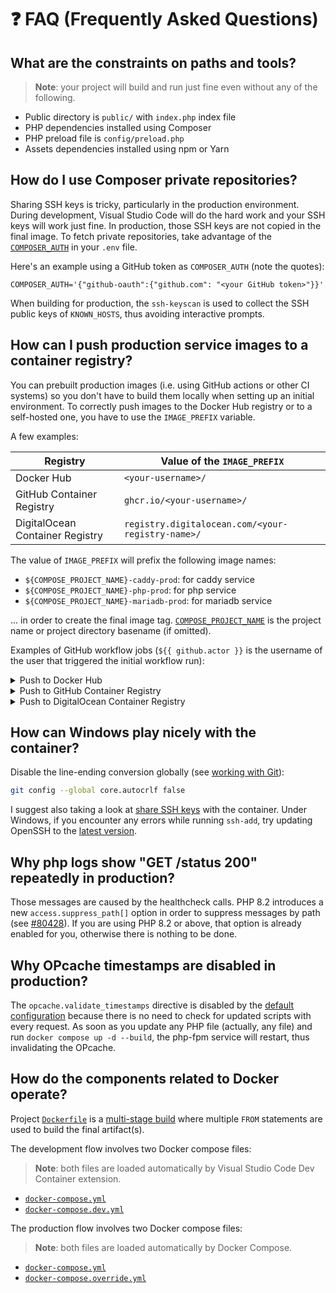 # ❓ FAQ (Frequently Asked Questions)

## What are the constraints on paths and tools?

> **Note**: your project will build and run just fine even without any of the following.

- Public directory is `public/` with `index.php` index file
- PHP dependencies installed using Composer
- PHP preload file is `config/preload.php`
- Assets dependencies installed using npm or Yarn

## How do I use Composer private repositories?

Sharing SSH keys is tricky, particularly in the production environment. During development, Visual Studio Code will do the hard work and your SSH keys will work just fine. In production, those SSH keys are not copied in the final image. To fetch private repositories, take advantage of the [`COMPOSER_AUTH`](https://getcomposer.org/doc/articles/authentication-for-private-packages.md#authentication-using-the-composer-auth-environment-variable) in your `.env` file.

Here's an example using a GitHub token as `COMPOSER_AUTH` (note the quotes):

```env
COMPOSER_AUTH='{"github-oauth":{"github.com": "<your GitHub token>"}}'
```

When building for production, the `ssh-keyscan` is used to collect the SSH public keys of `KNOWN_HOSTS`, thus avoiding interactive prompts.

## How can I push production service images to a container registry?

You can prebuilt production images (i.e. using GitHub actions or other CI systems) so you don't have to build them locally when setting up an initial environment. To correctly push images to the Docker Hub registry or to a self-hosted one, you have to use the `IMAGE_PREFIX` variable.

A few examples:

| Registry                        | Value of the `IMAGE_PREFIX`                       |
| ------------------------------- | ------------------------------------------------- |
| Docker Hub                      | `<your-username>/`                                |
| GitHub Container Registry       | `ghcr.io/<your-username>/`                        |
| DigitalOcean Container Registry | `registry.digitalocean.com/<your-registry-name>/` |

The value of `IMAGE_PREFIX` will prefix the following image names:

- `${COMPOSE_PROJECT_NAME}-caddy-prod`: for caddy service
- `${COMPOSE_PROJECT_NAME}-php-prod`: for php service
- `${COMPOSE_PROJECT_NAME}-mariadb-prod`: for mariadb service

... in order to create the final image tag. [`COMPOSE_PROJECT_NAME`](https://docs.docker.com/compose/environment-variables/envvars/#compose_project_name) is the project name or project directory basename (if omitted).

Examples of GitHub workflow jobs (`${{ github.actor }}` is the username of the user that triggered the initial workflow run):

<details>
  <summary>Push to Docker Hub</summary>
  <p dir="auto"></p>

```yml
    build:
    name: Build
    runs-on: ubuntu-latest
    steps:
        - name: Checkout
          uses: actions/checkout@v3

        - name: Setup env
          run: |
              echo "IMAGE_PREFIX=${{ github.actor }}/" >> .env

        - name: Set up Docker Buildx
          uses: docker/setup-buildx-action@v2

        - name: Build images
          run: docker compose build

        - name: Login to Docker Hub
          uses: docker/login-action@v2
          with:
              username: ${{ github.actor }}
              password: ${{ secrets.DOCKERHUB_TOKEN }}

        - name: Debug images
          run: docker images

        - name: Push images
          run: docker compose push
```

</details>

<details>
  <summary>Push to GitHub Container Registry</summary>
  <p dir="auto"></p>

```yml
build:
    name: Build
    runs-on: ubuntu-latest
    steps:
        - name: Checkout
          uses: actions/checkout@v3

        - name: Setup env
          run: |
              echo "IMAGE_PREFIX=ghcr.io/${{ github.actor }}/" >> .env

        - name: Set up Docker Buildx
          uses: docker/setup-buildx-action@v2

        - name: Build images
          run: docker compose build

        - name: Login to GitHub Container Registry
          uses: docker/login-action@v2
          with:
              registry: ghcr.io
              username: ${{ github.actor }}
              password: ${{ secrets.GITHUB_TOKEN }}

        - name: Push images
          run: docker compose push
```

</details>

<details>
  <summary>Push to DigitalOcean Container Registry</summary>
  <p dir="auto"></p>

```yml
  build:
      name: Build
      runs-on: ubuntu-latest
      steps:
          - name: Checkout
            uses: actions/checkout@v3

          - name: Setup env
            run: |
                echo "IMAGE_PREFIX=registry.digitalocean.com/${{ github.actor }}/" >> .env

          - name: Set up Docker Buildx
            uses: docker/setup-buildx-action@v2

          - name: Build images
            run: docker compose build

          - name: Login to DigitalOcean Container Registry
            uses: docker/login-action@v2
            with:
                registry: registry.digitalocean.com
                username: ${{ secrets.DIGITALOCEAN_ACCESS_TOKEN }}
                password: ${{ secrets.DIGITALOCEAN_ACCESS_TOKEN }}

          - name: Push images
            run: docker compose push
```

</details>

## How can Windows play nicely with the container?

Disable the line-ending conversion globally (see [working with Git](https://code.visualstudio.com/docs/devcontainers/containers#_working-with-git)):

```bash
git config --global core.autocrlf false
```

I suggest also taking a look at [share SSH keys](https://code.visualstudio.com/remote/advancedcontainers/sharing-git-credentials#_using-ssh-keys) with the container. Under Windows, if you encounter any errors while running `ssh-add`, try updating OpenSSH to the [latest version](https://github.com/PowerShell/Win32-OpenSSH/releases).

## Why php logs show "GET /status 200" repeatedly in production?

Those messages are caused by the healthcheck calls. PHP 8.2 introduces a new `access.suppress_path[]` option in order to suppress messages by path (see [#80428](https://bugs.php.net/bug.php?id=80428)). If you are using PHP 8.2 or above, that option is already enabled for you, otherwise there is nothing to be done.

## Why OPcache timestamps are disabled in production?

The `opcache.validate_timestamps` directive is disabled by the [default configuration](../docker/php/php.prod.ini) because there is no need to check for updated scripts with every request. As soon as you update any PHP file (actually, any file) and run `docker compose up -d --build`, the php-fpm service will restart, thus invalidating the OPcache.

## How do the components related to Docker operate?

Project [`Dockerfile`](../Dockerfile) is a [multi-stage build](https://docs.docker.com/build/building/multi-stage/) where multiple `FROM` statements are used to build the final artifact(s).

The development flow involves two Docker compose files:

> **Note**: both files are loaded automatically by Visual Studio Code Dev Container extension.

- [`docker-compose.yml`](../docker-compose.yml)
- [`docker-compose.dev.yml`](../docker-compose.dev.yml)

The production flow involves two Docker compose files:

> **Note**: both files are loaded automatically by Docker Compose.

- [`docker-compose.yml`](../docker-compose.yml)
- [`docker-compose.override.yml`](../docker-compose.override.yml)
